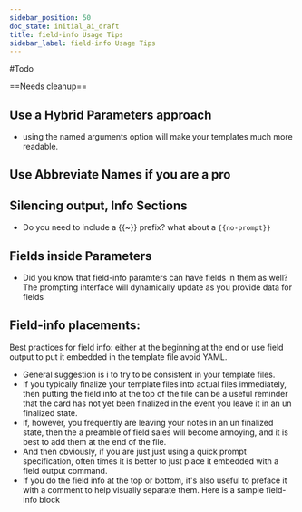 ```yaml
---
sidebar_position: 50
doc_state: initial_ai_draft
title: field-info Usage Tips
sidebar_label: field-info Usage Tips
---
```


#Todo 

==Needs cleanup==

## Use a Hybrid  Parameters approach
- using the named arguments option will make your templates much more readable.
## Use Abbreviate Names if you are a pro

## Silencing output, Info Sections 
- Do you need to include a {{~}} prefix? what about a `{{no-prompt}}`
## Fields inside Parameters
- Did you know that field-info paramters can have fields in them as well? The prompting interface will dynamically update as you provide data for fields


## Field-info placements:

Best practices for field info: either at the beginning at the end or use field output to put it embedded in the template file avoid YAML.
- General suggestion is i to try to be consistent in your template files. 
- If you typically finalize your template files into actual files immediately, then putting the field info at the top of the file can be a useful reminder that the card has not yet been finalized in the event you leave it in an un finalized state. 
- if, however, you frequently are leaving your notes in an un finalized state, then the a preamble of field sales will become annoying, and it is best to add them at the end of the file. 
- And then obviously, if you are just just using a quick prompt specification, often times it is better to just place it embedded with a field output command. 
- If you do the field info at the top or bottom, it's also useful to preface it with a comment to help visually separate them. Here is a sample field-info block